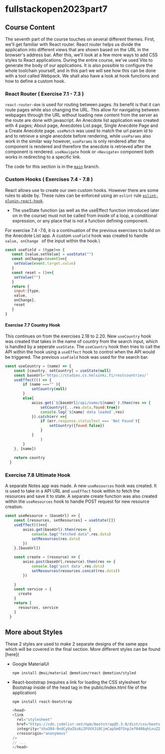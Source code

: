 # fullstackopen2023part7
## Course Content
The seventh part of the course touches on several different themes. First, we'll get familiar with React router. React router helps us divide the application into different views that are shown based on the URL in the browser's address bar. After this, we'll look at a few more ways to add CSS styles to React applications. During the entire course, we've used Vite to generate the body of our applications. It is also possible to configure the whole toolchain yourself, and in this part we will see how this can be done with a tool called Webpack. We shall also have a look at hook functions and how to define a custom hook.

### React Router ( Exercise 7.1 - 7.3 )
```react-router-dom``` is used for routing between pages. Its benefit is that it can route pages while also changing the URL. This allow for navigating between webpages through the URL without loading new content from the server as the route are done with javascript. An Anecdote list application was created with 4 pages; About page, Anecdotes List page, Single Anecdote Page and a Create Anecdote page. ```useMatch``` was used to match the url param id to and to retrieve a single anecdote before rendering, while ```useParams``` also work in the similar way however, ```useParams``` is only rendered after the component is rendered and therefore the anecdote is retrieved after the component is rendered. ```useNavigate``` hook or ```<Navigate>``` component both works in redirecting to a specific link.

The code for this section is in the [```main```](https://github.com/xhello00o/fullstackopen2023part7/tree/main/) branch.

### Custom Hooks ( Exercises 7.4 - 7.8 )
React allows use to create our own custom hooks. However there are some rules to abide by. These rules can be enforced using an ```eslint``` rule [```eslint-plugin-react-hook```](https://www.npmjs.com/package/eslint-plugin-react-hooks).
- The useState function (as well as the useEffect function introduced later on in the course) must not be called from inside of a loop, a conditional expression, or any place that is not a function defining component.

For exercise 7.4 -7.6, it is a continuation of the previous exercises to build on the Anecdote List app. A custom ```useField``` hook was created to handle ```value, onChange ``` of the input within the hook.\
```javascript
const useField = (type)=> {
   const [value,setValue] = useState("")
   const onChange=(event)=>{
    setValue(event.target.value)
   }
   const reset = ()=>{
    setValue("")
   }
   return {
    input:{type,
    value,
    onChange},
    reset
   }
}
```

#### Exercise 7.7 Country Hook
This continues on from the exercises 2.18 to 2.20. New ```useCountry``` hook was created that takes in the name of country from the search input, which is handled by a seperate ```useState```. The ```useCountry``` hook then tries to call the API within the hook using a ```useEffect``` hook to control when the API would be triggered. The previous ```useField``` hook was used for the search bar.

```javascript
const useCountry = (name) => {
    const [country, setCountry] = useState(null)
    const baseUrl='https://studies.cs.helsinki.fi/restcountries/'
    useEffect(() => {
        if (name ==="" ){
            setCountry(null)
        }
        else{
            axios.get(`${baseUrl}/api/name/${name}`).then(res => {
                setCountry({...res.data,found:true})
                console.log(`${name} data loaded`,res)
            }).catch(err =>{
                if (err.response.statusText === 'Not Found'){
                    setCountry({found:false})
                }
            }
                )
        }
    }, [name])
  
    return country
  }
```

### Exercise 7.8 Ultimate Hook
A separate Notes app was made. A new ```useResources``` hook was created. It is used to take in a API URL and ```useEffect``` hook within to fetch the resources and save it to state. A separate create function was also created within the ```useResources``` hook to handle POST request for new resource creation.
```javascript
const useResource = (baseUrl) => {
    const [resources, setResources] = useState([])
    useEffect(()=>{
        axios.get(baseUrl).then(res=> {
            console.log("fetched data",res.data)
            setResources(res.data)
        })
    },[baseUrl])
    
    const create = (resource) => {
        axios.post(baseUrl,resource).then(res => {
            console.log('post data',res.data)
            setResources(resources.concat(res.data))
        })
              
    }
    const service = {
      create
    }
    return [
      resources, service
    ]
  }
```

## More about Styles
These 2 styles are used to make 2 separate designs of the same apps which will be covered in the final section. More different styles can be found [here](
- Google MaterialUI
  ```node
  npm install @mui/material @emotion/react @emotion/styled
  ```
- React-bootstrap (requires a link for loading the CSS stylesheet for Bootstrap inside of the head tag in the public/index.html file of the application)
  ```node
  npm install react-bootstrap
  ```
  ```javascript
  <head>
  <link
    rel="stylesheet"
    href="https://cdn.jsdelivr.net/npm/bootstrap@5.3.0/dist/css/bootstrap.min.css"
    integrity="sha384-9ndCyUaIbzAi2FUVXJi0CjmCapSmO7SnpJef0486qhLnuZ2cdeRhO02iuK6FUUVM"
    crossorigin="anonymous"
  />
  // ...
  </head>
  ```
